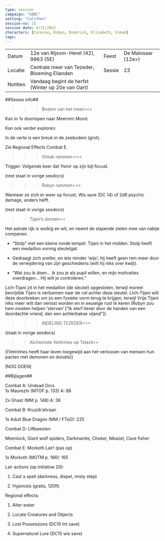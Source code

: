 ```yaml
---
type: session
campaign: "SDBC"
setting: "Califhen"
session-no: 23
session date: 4/11/2022
characters: [Carmine, Robyn, Roderick, Elisabeth, Vimak]
tags:
---
```

|   |   |   |   |
|---|---|---|---|
|Datum|12e van Rijsom-Heret (42), 9963 (5E)|Feest|De Malosaar (12e>)|
|Locatie|Centrale meer van Tezeder, Bloeming Eilanden|Sessie|23|
|Notities|Vandaag begint de herfst (Winter op 20e van Oart)|   |   |

  
  

##Sessie info##

>>>Bodem van het meer<<<

Kan in 1x doorlopen naar Meermin Mond.

Kan ook verder exploren:

In de verte is een breuk in de zeebodem (grot).

Zie Regional Effects Combat E.

  

>>>Vimak rammen:<<<

Trigger: Volgende keer dat Ysmir op zijn bijl focust.

(rest staat in vorige sesdocs)

  

>>>Robyn rammen<<<

Wanneer ze zich er weer op focust, Wis save (DC 14) of 2d6 psychic damage, anders helft.

(rest staat in vorige sesdocs)

  

>>Tijani’s domein<<

Het astrale rijk is wolkig en wit, en neemt de slapende zielen mee van nabije companen.

- “Stolp” met een kleine ronde tempel. Tijani in het midden. Stolp heeft een medaillon vormig sleutelgat.

- Gedraagt zich sneller, en iets minder ‘wijs’; hij heeft geen rem meer door de verwijdering van zijn geschiedenis (wilt hij niks over kwijt).

- “Wat zou ik doen… ik zou je als pupil willen, en mijn motivaties overdragen… Hij wilt je controleren.”

  

Lich-Tijani zit in het medaillon (de sleutel) opgesloten, terwijl moreel bevrijdde Tijani is verbannen naar de cel achter deze sleutel. Lich-Tijani wilt deze doorbreken om zo een fysieke vorm terug te krijgen, terwijl Vrije Tijani niks meer wilt dan verlost worden en in eeuwige rust te keren (Robyn zou hem moeten helpen ‘sterven’ [“Ik sterf liever door de handen van een doordachte vriend, dan een achterbakse vijand”]).

  

>>>INDELING TEZEDER<<<

(staat in vorige sesdocs)

  

>>Alchemiste Vehtrines op Telack<<

((Vetrinhes heeft haar leven toegewijd aan het verlossen van mensen hun pacten met demonen en duivels))

[NOG DOEN]

  

##Bijlagen##

Combat A: Undead Orcs  
1x Maurezhi (MTOF p. 133) A: 88

2x Ghast (MM p. 148) A: 36

  

Combat B: Kruziik’ahraan

1x Adult Blue Dragon (MM / FToD): 225

  

Combat D: Liftbeesten

Meenlock, Giant wolf spiders, Darkmantle, Choker, Meazel, Cave fisher

  

Combat E: Morkoth Lair! (pas op)

1x Morkoth (MOTM p. 186): 165

  

Lair actions (op initiative 20):

1. Cast a spell (darkness, dispel, misty step)

2. Hypnosis (gratis, 120ft)

  

Regional effects:

1. Alter water

2. Locate Creatures and Objects

3. Lost Possessions (DC10 Int save)

4. Supernatural Lure (DC15 wis save)